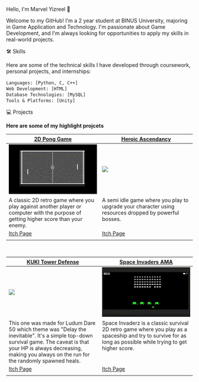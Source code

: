 Hello, I'm Marvel Yizreel 👋

Welcome to my GitHub! I'm a 2 year student at BINUS University, majoring in Game Application and Technology. I'm passionate about Game Development, and I'm always looking for opportunities to apply my skills in real-world projects.

🛠 Skills

Here are some of the technical skills I have developed through coursework, personal projects, and internships:

    Languages: [Python, C, C++]
    Web Development: [HTML]
    Database Technologies: [MySQL]
    Tools & Platforms: [Unity]

💻 Projects

**Here are some of my highlight projcets**

<table width="100%">
  <thead>
    <tr>
      <th width="50%"><a href="https://github.com/Marvel033/Game-Pong-2D">2D Pong Game</a></th>
      <th width="50%"><a href="https://github.com/Marvel033/Heroic-Ascendancy-Unity-Project-main">Heroic Ascendancy</a></th>
    </tr>
  </thead>
  <tbody>
    <tr>
      <td><img src="https://github.com/Marvel033/Game-Pong-2D/blob/main/2Dponggamegif.gif"/></td>
      <td><img src="https://github.com/Marvel033/Heroic-Ascendancy-Unity-Project-main/blob/main/heroicascendancygif.gif"/></td>
    </tr>
    <tr>
      <td valign="text-top">A classic 2D retro game where you play against another player or computer with the purpose of getting higher score than your enemy. </td>
      <td valign="text-top"">A semi idle game where you play to upgrade your character using resources dropped by powerful bosses.<div></div></td>
    </tr>
    <tr>
      <td><a href="https://bgdc.itch.io/immunopedia">Itch Page</td>
      <td><a href="https://bgdc.itch.io/work-less-play-more">Itch Page</td>
    </tr>
    <tr>
      <td></td>
      <td><a href="https://itch.io/jam/brackeys-7/rate/1408323"></td>
    </tr>
  </tbody>
</table>

<br>

<table width="100%">
  <thead>
    <tr>
      <th width="50%"><a href="https://bgdc.itch.io/keep-yourself-alive">KUKI Tower Defense</a></th>
      <th width="50%"><a href="https://bgdc.itch.io/interstellar-janitor">Space Invaders AMA</a></th>
    </tr>
  </thead>
  <tbody>
    <tr>
      <td><img src="https://github.com/wainini/wainini/blob/main/img/keep%20yourself%20alive%20400x225.gif"/></td>
      <td><img src="https://github.com/Marvel033/SPACEama/blob/main/SpaceInvaderzgif.gif"/></td>
    </tr>
    <tr>
      <td valign="text-top">This one was made for Ludum Dare 50 which theme was "Delay the inevitable". It's a simple top-down survival game. The caveat is that your HP is always decreasing, making you always on the run for the randomly spawned heals.</td>
      <td valign="text-top">Space Invaderz is a classic survival 2D retro game where you play as a spaceship and try to survive for as long as possible while trying to get higher score. <br></td>
    </tr>
    <tr>
      <td><a href="https://bgdc.itch.io/keep-yourself-alive">Itch Page</td>
      <td><a href="https://bgdc.itch.io/interstellar-janitor">Itch Page</td>
    </tr>
    <tr>
      <td><a href="https://ldjam.com/events/ludum-dare/50/keep-yourself-alive"></td>
      <td><a href="https://itch.io/jam/brackeys-8/rate/1679306"></td>
    </tr>
  </tbody>
</table>
